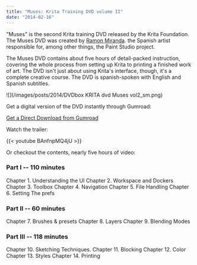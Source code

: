 ```yaml
---
title: "Muses: Krita Training DVD volume II"
date: "2014-02-16"
---
```


"Muses" is the second Krita training DVD released by the Krita Foundation. The Muses DVD was created by [Ramon Miranda](http://www.ramonmiranda.com/). the Spanish artist responsible for, among other things, the Paint Studio project.

The Muses DVD contains about five hours of detail-packed instruction, covering the whole process from setting up Krita to printing a finished work of art. The DVD isn't just about using Krita's interface, though, it's a complete creative course. The DVD is spanish-spoken with English and Spanish subtitles.

![](/images/posts/2014/DVDbox KRITA dvd Muses vol2_sm.png)

Get a digital version of the DVD instantly through Gumroad:

[Get a Direct Download from Gumroad](https://gumroad.com/krita)

Watch the trailer:

{{< youtube BAnfnpMQ4jU >}}

Or checkout the contents, nearly five hours of video:

### Part I -- 110 minutes

Chapter 1. Understanding the UI Chapter 2. Workspace and Dockers Chapter 3. Toolbox Chapter 4. Navigation Chapter 5. File Handling Chapter 6. Setting The prefs

### Part II -- 60 minutes

Chapter 7. Brushes & presets Chapter 8. Layers Chapter 9. Blending Modes

### Part III -- 118 minutes

Chapter 10. Sketching Techniques. Chapter 11. Blocking Chapter 12. Color Chapter 13. Styles Chapter 14. Printing
